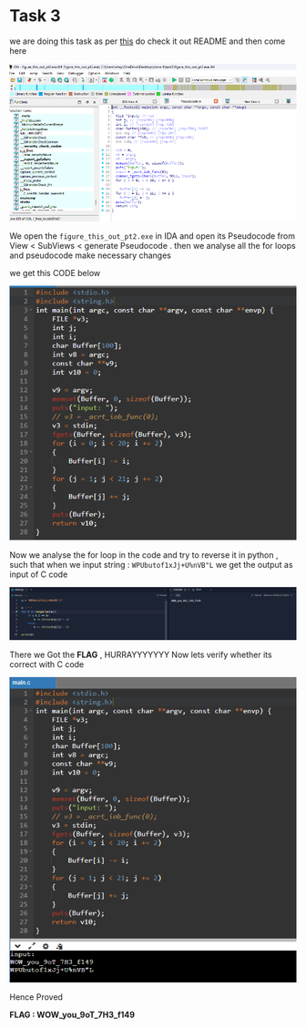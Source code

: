 # Task 3
we are doing this task as per [this](https://github.com/Anurag-Chevendra/task3?tab=readme-ov-file) do check it out README and then come here 

![alt text](Pseudocode_IDA.png)

We open the `figure_this_out_pt2.exe` in IDA and open its Pseudocode from View < SubViews < generate Pseudocode .
then we analyse all the for loops and pseudocode make necessary changes 

we get this CODE below 

![alt text](modified_C.png)

Now we analyse the for loop in the code and try to reverse it in python ,
such that when we input string : `WPUbutof1xJj+U%nVB"L` we get the output as input of C code 

![alt text](pythoncode.png)

There we Got the **FLAG** , HURRAYYYYYYY
Now lets verify whether its correct with C code 


![alt text](verified.png)


Hence Proved 

**FLAG : WOW_you_9oT_7H3_f149**
